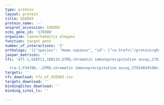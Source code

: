 ```yaml
---
type: protein
layout: protein
title: G5EDH3
protein_name: '-'
uniprot_accession: G5EDH3
ncbi_gene_id: '176500'
organism: Caenorhabditis elegans
function: target gene
number_of_interactions: '2'
orthologs: '[{"species": "Homo sapiens", "id": ["<a href=\"/protein/q9y421\">Q9Y421</a>"]}, {"species": "Mus musculus", "id": ["<a href=\"/protein/q9cr80\">Q9CR80</a>"]}, {"species": "Rattus norvegicus", "id": ["<a href=\"/protein/d3zue5\">D3ZUE5</a>", "<a href=\"/protein/b2ryg1\">B2RYG1</a>"]}, {"species": "Drosophila melanogaster", "id": ["<a href=\"/protein/q9vqz5\">Q9VQZ5</a>"]}, {"species": "Danio rerio", "id": ["<a href=\"/protein/q6gqn4\">Q6GQN4</a>"]}]'
jaspar_matrices: ''
tfs: 'efl-1,G5EF11,180133,GTRD,chromatin immunoprecipitation assay,27924024%5Buid%5D,No

  tra-1,P34708,-,GTRD,chromatin immunoprecipitation assay,27924024%5Buid%5D,No'
targets: ''
tfs_download: tfs_of_G5EDH3.tsv
targets_download: ''
bindingSites_download: ''
binding_sites_ls: ''

---
```

